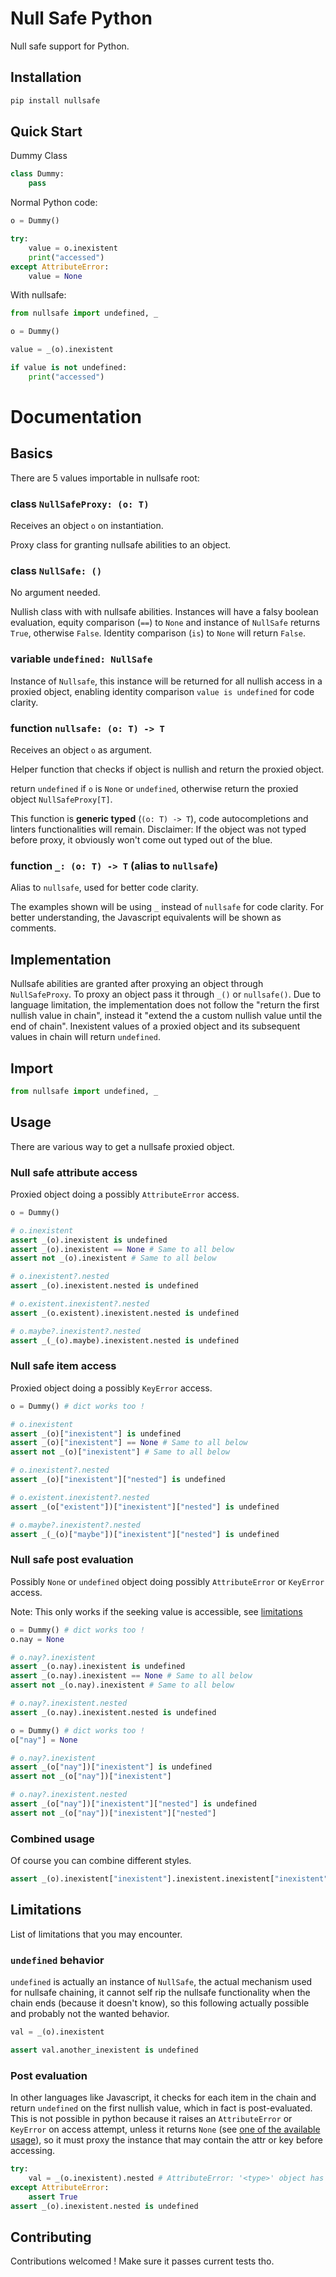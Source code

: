 # Null Safe Python

Null safe support for Python.

## Installation

```bash
pip install nullsafe
```

## Quick Start

Dummy Class

```python
class Dummy:
    pass
```

Normal Python code:

```python
o = Dummy()

try:
    value = o.inexistent
    print("accessed")
except AttributeError:
    value = None
```

With nullsafe:

```python
from nullsafe import undefined, _

o = Dummy()

value = _(o).inexistent

if value is not undefined:
    print("accessed")
```

# Documentation

## Basics

There are 5 values importable in nullsafe root:

### class `NullSafeProxy: (o: T)`

Receives an object `o` on instantiation.

Proxy class for granting nullsafe abilities to an object.

### class `NullSafe: ()`

No argument needed.

Nullish class with with nullsafe abilities. Instances will have a falsy boolean evaluation, equity comparison (`==`) to `None` and instance of `NullSafe` returns `True`, otherwise `False`. Identity comparison (`is`) to `None` will return `False`.

### variable `undefined: NullSafe`

Instance of `Nullsafe`, this instance will be returned for all nullish access in a proxied object, enabling identity comparison `value is undefined` for code clarity.

### function `nullsafe: (o: T) -> T`

Receives an object `o` as argument.

Helper function that checks if object is nullish and return the proxied object.

return `undefined` if `o` is `None` or `undefined`, otherwise return the proxied object `NullSafeProxy[T]`.

This function is **generic typed** (`(o: T) -> T`), code autocompletions and linters functionalities will remain. Disclaimer: If the object was not typed before proxy, it obviously won't come out typed out of the blue.

### function `_: (o: T) -> T` (alias to `nullsafe`)

Alias to `nullsafe`, used for better code clarity.

The examples shown will be using `_` instead of `nullsafe` for code clarity. For better understanding, the Javascript equivalents will be shown as comments.

## Implementation

Nullsafe abilities are granted after proxying an object through `NullSafeProxy`. To proxy an object pass it through `_()` or `nullsafe()`. Due to language limitation, the implementation does not follow the "return the first nullish value in chain", instead it "extend the a custom nullish value until the end of chain". Inexistent values of a proxied object and its subsequent values in chain will return `undefined`.

## Import

```python
from nullsafe import undefined, _
```

## Usage

There are various way to get a nullsafe proxied object.

### Null safe attribute access

Proxied object doing a possibly `AttributeError` access.

```python
o = Dummy()

# o.inexistent
assert _(o).inexistent is undefined
assert _(o).inexistent == None # Same to all below
assert not _(o).inexistent # Same to all below

# o.inexistent?.nested
assert _(o).inexistent.nested is undefined

# o.existent.inexistent?.nested
assert _(o.existent).inexistent.nested is undefined

# o.maybe?.inexistent?.nested
assert _(_(o).maybe).inexistent.nested is undefined
```

### Null safe item access

Proxied object doing a possibly `KeyError` access.

```python
o = Dummy() # dict works too !

# o.inexistent
assert _(o)["inexistent"] is undefined
assert _(o)["inexistent"] == None # Same to all below
assert not _(o)["inexistent"] # Same to all below

# o.inexistent?.nested
assert _(o)["inexistent"]["nested"] is undefined

# o.existent.inexistent?.nested
assert _(o["existent"])["inexistent"]["nested"] is undefined

# o.maybe?.inexistent?.nested
assert _(_(o)["maybe"])["inexistent"]["nested"] is undefined
```

### Null safe post evaluation

Possibly `None` or `undefined` object doing possibly `AttributeError` or `KeyError` access.

Note: This only works if the seeking value is accessible, see [limitations](#post-evaluation)

```python
o = Dummy() # dict works too !
o.nay = None

# o.nay?.inexistent
assert _(o.nay).inexistent is undefined
assert _(o.nay).inexistent == None # Same to all below
assert not _(o.nay).inexistent # Same to all below

# o.nay?.inexistent.nested
assert _(o.nay).inexistent.nested is undefined
```

```python
o = Dummy() # dict works too !
o["nay"] = None

# o.nay?.inexistent
assert _(o["nay"])["inexistent"] is undefined
assert not _(o["nay"])["inexistent"]

# o.nay?.inexistent.nested
assert _(o["nay"])["inexistent"]["nested"] is undefined
assert not _(o["nay"])["inexistent"]["nested"]
```

### Combined usage

Of course you can combine different styles.

```python
assert _(o).inexistent["inexistent"].inexistent.inexistent["inexistent"]["inexistent"] is undefined
```

## Limitations

List of limitations that you may encounter.

### `undefined` behavior

`undefined` is actually an instance of `NullSafe`, the actual mechanism used for nullsafe chaining, it cannot self rip the nullsafe functionality when the chain ends (because it doesn't know), so this following actually possible and probably not the wanted behavior.

```python
val = _(o).inexistent

assert val.another_inexistent is undefined
```

### Post evaluation

In other languages like Javascript, it checks for each item in the chain and return `undefined` on the first nullish value, which in fact is post-evaluated. This is not possible in python because it raises an `AttributeError` or `KeyError` on access attempt, unless it returns `None` (see [one of the available usage](#null-safe-post-evaluation)), so it must proxy the instance that may contain the attr or key before accessing.

```python
try:
    val = _(o.inexistent).nested # AttributeError: '<type>' object has no attribute 'inexistent'
except AttributeError:
    assert True
assert _(o).inexistent.nested is undefined
```

## Contributing

Contributions welcomed ! Make sure it passes current tests tho.

